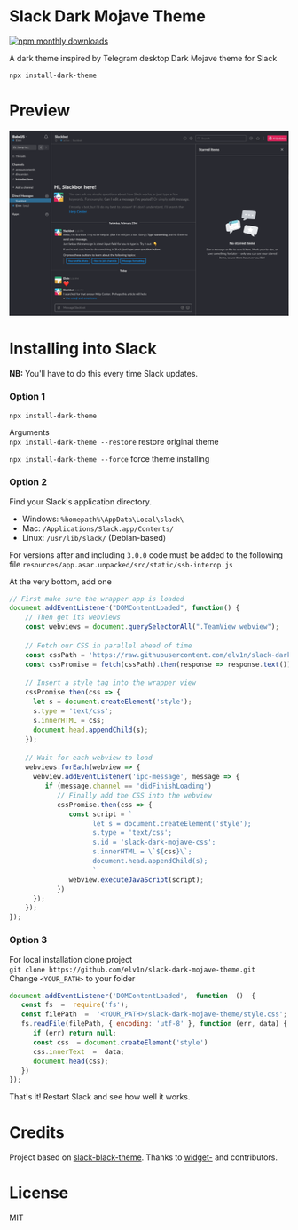 # Slack Dark Mojave Theme      
[![npm monthly downloads](https://img.shields.io/npm/dm/install-dark-theme.svg)](https://www.npmjs.com/package/install-dark-theme)

A dark theme inspired by Telegram desktop Dark Mojave theme for Slack      

```shell  
npx install-dark-theme  
```  

# Preview    
![Screenshot](https://raw.githubusercontent.com/elv1n/slack-dark-mojave-theme/master/preview.png)
    
# Installing into Slack      
 **NB:** You'll have to do this every time Slack updates.      
  
### Option 1  
```shell  
npx install-dark-theme  
```  
Arguments  
`npx install-dark-theme --restore`  restore original theme

`npx install-dark-theme --force` force theme installing 
 
  
### Option 2  
  Find your Slack's application directory.      
      
* Windows: `%homepath%\AppData\Local\slack\`  
* Mac: `/Applications/Slack.app/Contents/`  
* Linux: `/usr/lib/slack/` (Debian-based)      
      
For versions after and including `3.0.0` code must be added to the following file `resources/app.asar.unpacked/src/static/ssb-interop.js`  
    
  At the very bottom, add one      
      
```js      
// First make sure the wrapper app is loaded      
document.addEventListener("DOMContentLoaded", function() {      
    // Then get its webviews      
    const webviews = document.querySelectorAll(".TeamView webview");      
        
    // Fetch our CSS in parallel ahead of time      
    const cssPath = 'https://raw.githubusercontent.com/elv1n/slack-dark-mojave-theme/master/style.css';      
    const cssPromise = fetch(cssPath).then(response => response.text());      
      
    // Insert a style tag into the wrapper view    
    cssPromise.then(css => {    
      let s = document.createElement('style');    
      s.type = 'text/css';    
      s.innerHTML = css;    
      document.head.appendChild(s);    
    });    
      
    // Wait for each webview to load      
    webviews.forEach(webview => {      
      webview.addEventListener('ipc-message', message => {      
         if (message.channel == 'didFinishLoading')      
            // Finally add the CSS into the webview      
            cssPromise.then(css => {      
               const script = `      
                     let s = document.createElement('style');      
                     s.type = 'text/css';      
                     s.id = 'slack-dark-mojave-css';      
                     s.innerHTML = \`${css}\`;      
                     document.head.appendChild(s);      
                     `      
               webview.executeJavaScript(script);      
            })      
      });      
    });      
});      
```      
      
### Option 3  
  For local installation clone project      
`git clone https://github.com/elv1n/slack-dark-mojave-theme.git`      
 Change `<YOUR_PATH>` to your folder      
      
```js      
document.addEventListener('DOMContentLoaded',  function  ()  {      
   const fs  =  require('fs');      
   const filePath  =  '<YOUR_PATH>/slack-dark-mojave-theme/style.css';      
   fs.readFile(filePath, { encoding: 'utf-8' }, function (err, data) {      
      if (err) return null;      
      const css  = document.createElement('style')      
      css.innerText  =  data;      
      document.head(css);      
   })      
});      
```      
      
That's it! Restart Slack and see how well it works.      
      
# Credits    
 Project based on  [slack-black-theme](https://github.com/widget-/slack-black-theme). Thanks to [widget-](https://github.com/widget-) and contributors. 
# License      
 MIT
